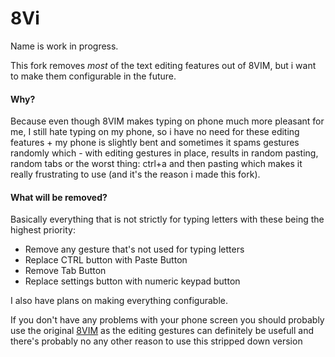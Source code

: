 # 8Vi

Name is work in progress.

This fork removes *most* of the text editing features out of 8VIM, but i want to make them configurable in the future.

#### Why? 
Because even though 8VIM makes typing on phone much more pleasant for me, I still hate typing on my phone, so i have no need for these editing features + my phone is slightly bent and sometimes it spams gestures randomly which - with editing gestures in place, results in random pasting, random tabs or the worst thing: ctrl+a and then pasting which makes it really frustrating to use (and it's the reason i made this fork).

#### What will be removed?
Basically everything that is not strictly for typing letters with these being the highest priority:

* Remove any gesture that's not used for typing letters
* Replace CTRL button with Paste Button
* Remove Tab Button
* Replace settings button with numeric keypad button

I also have plans on making everything configurable.

If you don't have any problems with your phone screen you should probably use the original [8VIM](https://github.com/flide/8VIM) as the editing gestures can 
definitely be usefull and there's probably no any other reason to use this stripped down version
